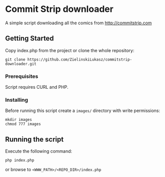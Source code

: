 # Commit Strip downloader

A simple script downloading all the comics from http://commitstrip.com 

## Getting Started

Copy index.php from the project or clone the whole repository:
```
git clone https://github.com/ZielinskiLukasz/commitstrip-downloader.git
```

### Prerequisites

Script requires CURL and PHP.

### Installing

Before running this script create a `images/` directory with write permissions:
```
mkdir images
chmod 777 images
```

## Running the script
Execute the following command:
```
php index.php
```
or browse to `<WWW_PATH>/<REPO_DIR>/index.php`

